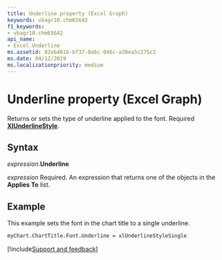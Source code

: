 ```yaml
---
title: Underline property (Excel Graph)
keywords: vbagr10.chm65642
f1_keywords:
- vbagr10.chm65642
api_name:
- Excel.Underline
ms.assetid: 82eb4816-bf37-8a6c-046c-a38ea5c275c2
ms.date: 04/12/2019
ms.localizationpriority: medium
---
```



# Underline property (Excel Graph)

Returns or sets the type of underline applied to the font. Required **[XlUnderlineStyle](excel.xlunderlinestyle.md)**.

## Syntax

_expression_.**Underline**

_expression_ Required. An expression that returns one of the objects in the **Applies To** list.

## Example

This example sets the font in the chart title to a single underline.

```vb
myChart.ChartTitle.Font.Underline = xlUnderlineStyleSingle
```

[!include[Support and feedback](~/includes/feedback-boilerplate.md)]